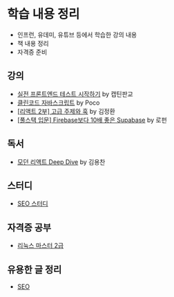 # 학습 내용 정리

- 인프런, 유데미, 유튜브 등에서 학습한 강의 내용
- 책 내용 정리
- 자격증 준비

## 강의

- [실전 프론트엔드 테스트 시작하기](<lecture/실전%20프론트엔드%20테스트%20시작하기(by%20캡틴판교)/README.md>) by 캡틴판교
- [클린코드 자바스크립트](<lecture/클린코드%20자바스크립트(by%20Poco)/README.md>) by Poco
- [[리액트 2부] 고급 주제와 훅](<lecture/[리액트 2부] 고급 주제와 훅(by 김정환)>) by 김정환
- [[풀스택 입문] Firebase보다 10배 좋은 Supabase](<lecture/[풀스택 입문] Firebase보다 10배 좋은 Supabase/>) by 로펀

## 독서

- [모던 리액트 Deep Dive](books/모던%20리액트%20Deep%20Dive/README.md) by 김용찬

## 스터디

- [SEO 스터디](study/SEO%20study/SEO.md)

## 자격증 공부

- [리눅스 마스터 2급](certificate/리눅스%20마스터%202급/README.md)

## 유용한 글 정리

- [SEO](article/README.md#seo)
